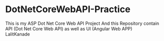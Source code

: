 # DotNetCoreWebAPI-Practice
This is my ASP Dot Net Core Web API Project And this Repository contain API (Dot Net Core Web API) as well as UI (Angular Web APP) 
<br>
LalitKanade
